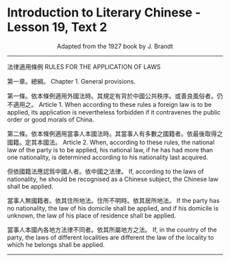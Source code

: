 # Introduction to Literary Chinese - Lesson 19, Text 2

<center>Adapted from the 1927 book by J. Brandt</center>

---

法律適用條例
RULES FOR THE APPLICATION OF LAWS

第一章。總綱。
Chapter 1. General provisions.

第一條。依本條例適用外國法時。其規定有背於中國公共秩序。或善良風俗者。仍不適用之。
Article 1. When according to these rules a foreign law is to be applied, its application is nevertheless forbidden if it contravenes the public order or good morals of China.

第二條。依本條例適用當事人本國法時。其當事人有多數之國籍者。依最後取得之國籍。定其本國法。
Article 2. When, according to these rules, the national law of the party is to be applied, his national law, if he has had more than one nationality, is determined according to his nationality last acquired.

但依國籍法應認爲中國人者。依中國之法律。
If, according to the laws of nationality, he should be recognised as a Chinese subject, the Chinese law shall be applied.

當事人無國籍者。依其住所地法。住所不明時。依其居所地法。
If the party has no nationality, the law of his domicile shall be applied, and if his domicile is unknown, the law of his place of residence shall be applied.

當事人本國內各地方法律不同者。依其所屬地方之法。
If, in the country of the party, the laws of different localities are different the law of the locality to which he belongs shall be applied.

---
